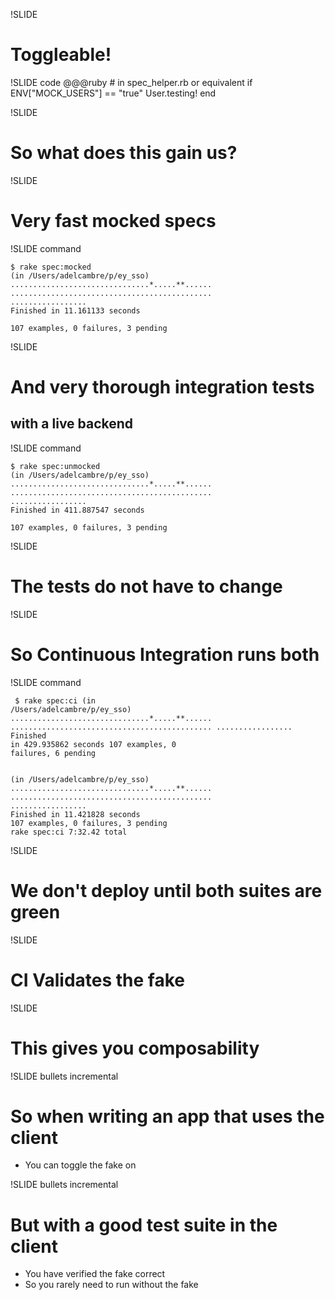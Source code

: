 !SLIDE
# Toggleable!

!SLIDE code
    @@@ruby
    # in spec_helper.rb or equivalent
    if ENV["MOCK_USERS"] == "true"
      User.testing!
    end

!SLIDE
# So what does this gain us?

!SLIDE
# Very fast mocked specs

!SLIDE command
<pre><code>$ rake spec:mocked
(in /Users/adelcambre/p/ey_sso)
...............................*.....**......
.............................................
.................
Finished in <span class="callout">11.161133 seconds</span>

107 examples, 0 failures, 3 pending
</code></pre>

!SLIDE
# And very thorough integration tests
## with a live backend

!SLIDE command
<pre><code>$ rake spec:unmocked
(in /Users/adelcambre/p/ey_sso)
...............................*.....**......
.............................................
.................
Finished in <span class="callout">411.887547 seconds</span>

107 examples, 0 failures, 3 pending
</code></pre>

!SLIDE
# The tests do not have to change

!SLIDE
# So Continuous Integration runs both

!SLIDE command
<code><pre>
$ rake spec:ci
(in /Users/adelcambre/p/ey_sso)
...............................*.....**......
.............................................
.................
Finished in <span class="callout">429.935862 seconds</span>
107 examples, 0 failures, 6 pending
</code></pre>
<pre><code>
(in /Users/adelcambre/p/ey_sso)
...............................*.....**......
.............................................
.................
Finished in <span class="callout">11.421828 seconds</span>
107 examples, 0 failures, 3 pending
rake spec:ci 7:32.42 total
</code></pre>

!SLIDE
# We don't deploy until both suites are green

!SLIDE
# CI Validates the fake

!SLIDE
# This gives you composability

!SLIDE bullets incremental
# So when writing an app that uses the client
* You can toggle the fake on

!SLIDE bullets incremental
# But with a good test suite in the client
* You have verified the fake correct
* So you rarely need to run without the fake

